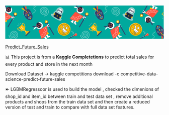 ![Screenshot](PFS.png)

[Predict_Future_Sales](https://www.kaggle.com/c/competitive-data-science-predict-future-sales)

📊 This project is from a **Kaggle Completetions** to predict total sales for every product and store in the next month

Download Dataset -> kaggle competitions download -c competitive-data-science-predict-future-sales

:fast_forward: LGBMRegressoor is used to build the model , checked the dimenions of shop_id and item_id between train and test data set , remove additional products and shops from the train data set and then 
create a reduced version of test and train to compare with full data set features.
